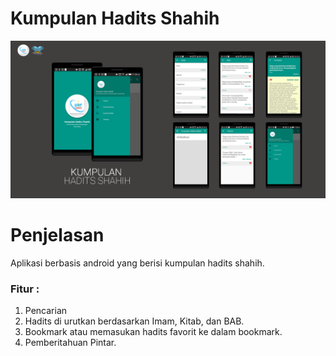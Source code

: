 # Kumpulan Hadits Shahih #

![](mockup.png)

# Penjelasan
Aplikasi berbasis android yang berisi kumpulan hadits shahih.

### Fitur :
1. Pencarian
2. Hadits di urutkan berdasarkan Imam, Kitab, dan BAB.
3. Bookmark atau memasukan hadits favorit ke dalam bookmark.
4. Pemberitahuan Pintar.
